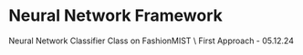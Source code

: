 # Neural Network Framework
 Neural Network Classifier Class on FashionMIST \\
 First Approach - 05.12.24
